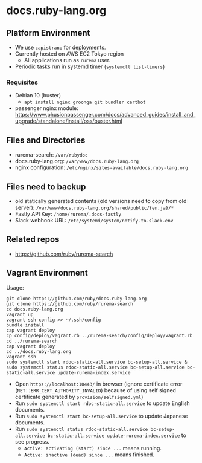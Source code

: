 # docs.ruby-lang.org

## Platform Environment

* We use `capistrano` for deployments.
* Currently hosted on AWS EC2 Tokyo region
  * All applications run as `rurema` user.
* Periodic tasks run in systemd timer (`systemctl list-timers`)

### Requisites

* Debian 10 (buster)
  * `apt install nginx groonga git bundler certbot`
* passenger nginx module: https://www.phusionpassenger.com/docs/advanced_guides/install_and_upgrade/standalone/install/oss/buster.html

## Files and Directories

* rurema-search: `/var/rubydoc`
* docs.ruby-lang.org: `/var/www/docs.ruby-lang.org`
* nginx configuration: `/etc/nginx/sites-available/docs.ruby-lang.org`

## Files need to backup

* old statically generated contents (old versions need to copy from old server): `/var/www/docs.ruby-lang.org/shared/public/{en,ja}/*`
* Fastly API Key: `/home/rurema/.docs-fastly`
* Slack webhook URL: `/etc/systemd/system/notify-to-slack.env`

## Related repos

* https://github.com/ruby/rurema-search

## Vagrant Environment

Usage:

```
git clone https://github.com/ruby/docs.ruby-lang.org
git clone https://github.com/ruby/rurema-search
cd docs.ruby-lang.org
vagrant up
vagrant ssh-config >> ~/.ssh/config
bundle install
cap vagrant deploy
cp config/deploy/vagrant.rb ../rurema-search/config/deploy/vagrant.rb
cd ../rurema-search
cap vagrant deploy
cd ../docs.ruby-lang.org
vagrant ssh
sudo systemctl start rdoc-static-all.service bc-setup-all.service &
sudo systemctl status rdoc-static-all.service bc-setup-all.service bc-static-all.service update-rurema-index.service
```

- Open `https://localhost:10443/` in browser (ignore certificate error (`NET::ERR_CERT_AUTHORITY_INVALID`) because of using self signed certificate generated by `provision/selfsigned.yml`)
- Run `sudo systemctl start rdoc-static-all.service` to update English documents.
- Run `sudo systemctl start bc-setup-all.service` to update Japanese documents.
- Run `sudo systemctl status rdoc-static-all.service bc-setup-all.service bc-static-all.service update-rurema-index.service` to see progress.
  - `Active: activating (start) since ...` means running.
  - `Active: inactive (dead) since ...` means finished.
